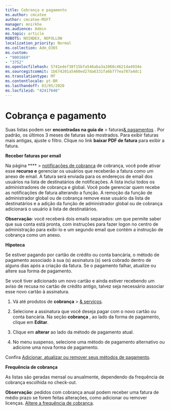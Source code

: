 ```yaml
---
title: Cobrança e pagamento
ms.author: cmcatee
author: cmcatee-MSFT
manager: mnirkhe
ms.audience: Admin
ms.topic: article
ROBOTS: NOINDEX, NOFOLLOW
localization_priority: Normal
ms.collection: Adm_O365
ms.custom:
- "9001669"
- "3752"
ms.openlocfilehash: 5741edef38f15bfa546aba3a2868c4621da4934e
ms.sourcegitcommit: 1b674201a5460ed27da6331fa6b777ea787a4dc1
ms.translationtype: MT
ms.contentlocale: pt-BR
ms.lasthandoff: 03/05/2020
ms.locfileid: "42417646"
---
```

# <a name="billing-and-payment"></a>Cobrança e pagamento

Suas listas podem ser **encontradas na guia de** > faturas[& pagamentos](https://go.microsoft.com/fwlink/p/?linkid=848039) .  Por padrão, os últimos 3 meses de faturas são mostrados.  Para exibir faturas mais antigas, ajuste o filtro.  Clique no link **baixar PDF de fatura** para exibir a fatura.

**Receber faturas por email**

Na página **** > [notificações de cobrança](https://go.microsoft.com/fwlink/p/?linkid=853212) de cobrança, você pode ativar esse **recurso e** gerenciar os usuários que receberão a fatura como um anexo de email. A fatura será enviada para os endereços de email dos usuários na lista de destinatários de notificações. A lista inclui todos os administradores de cobrança e global.  Você pode gerenciar quem recebe as notificações de fatura alterando a função.  A remoção da função de administrador global ou de cobrança remove esse usuário da lista de destinatários e a adição da função de administrador global ou de cobrança adicionará o usuário à lista de destinatários.

**Observação**: você receberá dois emails separados: um que permite saber que sua conta está pronta, com instruções para fazer logon no centro de administração para exibi-lo e um segundo email que contém a instrução de cobrança como um anexo.

**Hipoteca**

Se estiver pagando por cartão de crédito ou conta bancária, o método de pagamento associado à sua (s) assinatura (s) será cobrado dentro de alguns dias após a criação da fatura.  Se o pagamento falhar, atualize ou altere sua forma de pagamento. 

Se você tiver adicionado um novo cartão e ainda estiver recebendo um aviso de recusa no cartão de crédito antigo, talvez seja necessário associar esse novo cartão à assinatura.

1. Vá até produtos de **cobrança** > [& serviços](https://go.microsoft.com/fwlink/p/?linkid=842054).

2. Selecione a assinatura que você deseja pagar com o novo cartão ou conta bancária. Na seção **cobrança** , ao lado da forma de pagamento, clique em **Editar**.

3. Clique em **alterar** ao lado da método de pagamento atual.

4. No menu suspenso, selecione uma método de pagamento alternativo ou adicione uma nova forma de pagamento.

Confira [Adicionar, atualizar ou remover seus métodos de pagamento](https://go.microsoft.com/fwlink/?linkid=2118133).

**Frequência de cobrança**

As listas são geradas mensal ou anualmente, dependendo da frequência de cobrança escolhida no check-out.  

**Observação**: pedidos com cobrança anual podem receber uma fatura de médio prazo se forem feitas alterações, como adicionar ou remover licenças.  [Altere a frequência de cobrança](https://go.microsoft.com/fwlink/?linkid=2119148).
